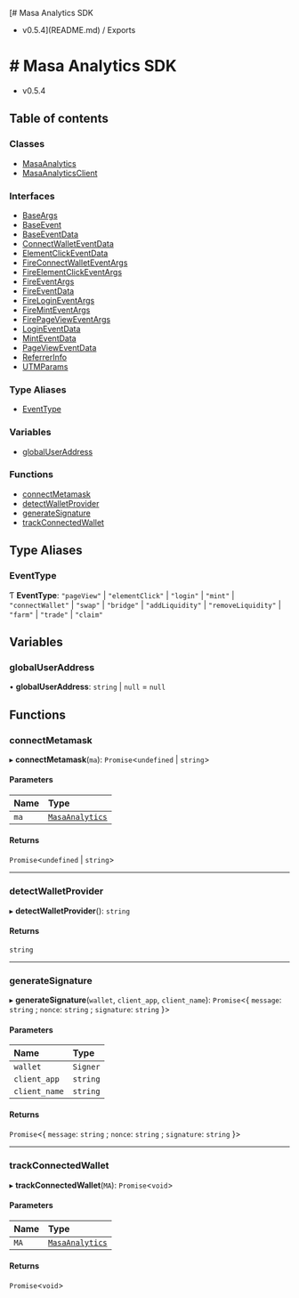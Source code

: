 [# Masa Analytics SDK
 - v0.5.4](README.md) / Exports

# # Masa Analytics SDK
 - v0.5.4

## Table of contents

### Classes

- [MasaAnalytics](classes/MasaAnalytics.md)
- [MasaAnalyticsClient](classes/MasaAnalyticsClient.md)

### Interfaces

- [BaseArgs](interfaces/BaseArgs.md)
- [BaseEvent](interfaces/BaseEvent.md)
- [BaseEventData](interfaces/BaseEventData.md)
- [ConnectWalletEventData](interfaces/ConnectWalletEventData.md)
- [ElementClickEventData](interfaces/ElementClickEventData.md)
- [FireConnectWalletEventArgs](interfaces/FireConnectWalletEventArgs.md)
- [FireElementClickEventArgs](interfaces/FireElementClickEventArgs.md)
- [FireEventArgs](interfaces/FireEventArgs.md)
- [FireEventData](interfaces/FireEventData.md)
- [FireLoginEventArgs](interfaces/FireLoginEventArgs.md)
- [FireMintEventArgs](interfaces/FireMintEventArgs.md)
- [FirePageViewEventArgs](interfaces/FirePageViewEventArgs.md)
- [LoginEventData](interfaces/LoginEventData.md)
- [MintEventData](interfaces/MintEventData.md)
- [PageViewEventData](interfaces/PageViewEventData.md)
- [ReferrerInfo](interfaces/ReferrerInfo.md)
- [UTMParams](interfaces/UTMParams.md)

### Type Aliases

- [EventType](modules.md#eventtype)

### Variables

- [globalUserAddress](modules.md#globaluseraddress)

### Functions

- [connectMetamask](modules.md#connectmetamask)
- [detectWalletProvider](modules.md#detectwalletprovider)
- [generateSignature](modules.md#generatesignature)
- [trackConnectedWallet](modules.md#trackconnectedwallet)

## Type Aliases

### EventType

Ƭ **EventType**: ``"pageView"`` \| ``"elementClick"`` \| ``"login"`` \| ``"mint"`` \| ``"connectWallet"`` \| ``"swap"`` \| ``"bridge"`` \| ``"addLiquidity"`` \| ``"removeLiquidity"`` \| ``"farm"`` \| ``"trade"`` \| ``"claim"``

## Variables

### globalUserAddress

• **globalUserAddress**: `string` \| ``null`` = `null`

## Functions

### connectMetamask

▸ **connectMetamask**(`ma`): `Promise`\<`undefined` \| `string`\>

#### Parameters

| Name | Type |
| :------ | :------ |
| `ma` | [`MasaAnalytics`](classes/MasaAnalytics.md) |

#### Returns

`Promise`\<`undefined` \| `string`\>

___

### detectWalletProvider

▸ **detectWalletProvider**(): `string`

#### Returns

`string`

___

### generateSignature

▸ **generateSignature**(`wallet`, `client_app`, `client_name`): `Promise`\<\{ `message`: `string` ; `nonce`: `string` ; `signature`: `string`  }\>

#### Parameters

| Name | Type |
| :------ | :------ |
| `wallet` | `Signer` |
| `client_app` | `string` |
| `client_name` | `string` |

#### Returns

`Promise`\<\{ `message`: `string` ; `nonce`: `string` ; `signature`: `string`  }\>

___

### trackConnectedWallet

▸ **trackConnectedWallet**(`MA`): `Promise`\<`void`\>

#### Parameters

| Name | Type |
| :------ | :------ |
| `MA` | [`MasaAnalytics`](classes/MasaAnalytics.md) |

#### Returns

`Promise`\<`void`\>
